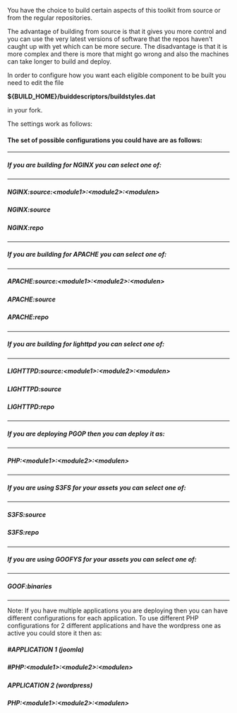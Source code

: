 You have the choice to build certain aspects of this toolkit from source or from the regular repositories.   

The advantage of building from source is that it gives you more control and you can use the very latest versions of software that the repos haven't caught up with yet which can be more secure. The disadvantage is that it is more complex and there is more that might go wrong and also the machines can take longer to build and deploy. 

In order to configure how you want each eligible component to be built you need to edit the file  

**${BUILD_HOME}/buiddescriptors/buildstyles.dat**  

in your fork.

The settings work as follows:

#### The set of possible configurations you could have are as follows:
-----
##### If you are building for NGINX you can select one of:
-----
##### NGINX:source:\<module1\>:\<module2\>:\<modulen\>
##### NGINX:source
##### NGINX:repo
-----
##### If you are building for APACHE you can select one of:
-----
##### APACHE:source:\<module1\>:\<module2\>:\<modulen\>
##### APACHE:source
##### APACHE:repo
-----
##### If you are building for lighttpd you can select one of:
-----
##### LIGHTTPD:source:\<module1\>:\<module2\>:\<modulen\>
##### LIGHTTPD:source
##### LIGHTTPD:repo
-----
##### If you are deploying PGOP then you can deploy it as:
-----
##### PHP:\<module1\>:\<module2\>:\<modulen\>
-----
##### If you are using S3FS for your assets you can select one of:
-----
##### S3FS:source
##### S3FS:repo
-----
##### If you are using GOOFYS for your assets you can select one of:
-----
##### GOOF:binaries
-----

Note: If you have multiple applications you are deploying then you can have different configurations for each application. 
To use different PHP configurations for 2 different applications and have the wordpress one as active you could store it then as:

##### #APPLICATION 1 (joomla)
##### #PHP:\<module1\>:\<module2\>:\<modulen\>
##### APPLICATION 2 (wordpress)
##### PHP:\<module1\>:\<module2\>:\<modulen\>

